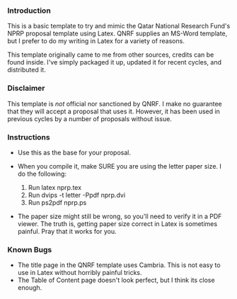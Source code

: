 ### Introduction
This is a basic template to try and mimic the Qatar National Research Fund's
NPRP proposal template using Latex.  QNRF supplies an MS-Word template, but
I prefer to do my writing in Latex for a variety of reasons.

This template originally came to me from other sources, credits can be 
found inside.  I've simply packaged it up, updated it for recent cycles,
and distributed it.

### Disclaimer
This template is *not* official nor sanctioned by QNRF.  I make no guarantee
that they will accept a proposal that uses it.  However, it has been used
in previous cycles by a number of proposals without issue.

### Instructions
* Use this as the base for your proposal.

* When you compile it, make SURE you are using the letter paper size.  I do
the following:
  1. Run latex nprp.tex
  2. Run dvips -t letter -Ppdf nprp.dvi
  3. Run ps2pdf nprp.ps
* The paper size might still be wrong, so you'll need to verify it in a PDF viewer.  The truth is, getting paper size correct in Latex is sometimes painful.  Pray that it works for you.

### Known Bugs
* The title page in the QNRF template uses Cambria.  This is not easy to
use in Latex without horribly painful tricks.
* The Table of Content page doesn't look perfect, but I think its close enough.
